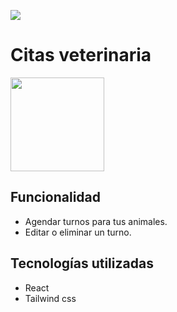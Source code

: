 <p align='left'>
    <img src='https://papelmatic.com/wp-content/uploads/2019/09/papelmatic-higiene-profesional-limpieza-desinfeccion-clinicas-veterinarias.jpg'</img>
</p>

# Citas veterinaria

<p align="left">
  <img height="150" src="./pokemon.png" />
</p>

## Funcionalidad

- Agendar turnos para tus animales.
- Editar o eliminar un turno.


 ## Tecnologías utilizadas
 - React
 - Tailwind css
